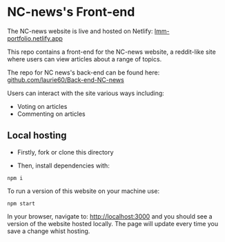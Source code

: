 # NC-news's Front-end

The NC-news website is live and hosted on Netlify:
[lmm-portfolio.netlify.app](https://lmm-portfolio.netlify.app)

This repo contains a front-end for the NC-news website, a reddit-like site where users can view articles about a range of topics.

The repo for NC news's back-end can be found here: [github.com/laurie60/Back-end-NC-news](https://github.com/laurie60/Back-end-NC-news)

Users can interact with the site various ways including:

- Voting on articles
- Commenting on articles

## Local hosting

- Firstly, fork or clone this directory

- Then, install dependencies with:

```
npm i
```

To run a version of this website on your machine use:

```
npm start
```

In your browser, navigate to: [http://localhost:3000](http://localhost:3000) and you should see a version of the website hosted locally. The page will update every time you save a change whist hosting.

